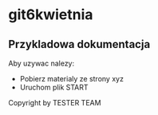# git6kwietnia

## Przykladowa dokumentacja 

Aby uzywac nalezy:
* Pobierz materialy ze strony xyz
* Uruchom plik START

Copyright by TESTER TEAM
